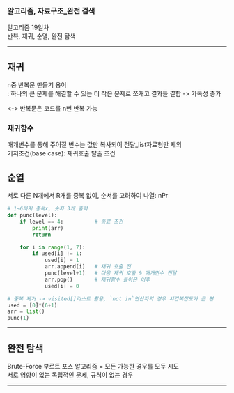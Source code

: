 ### 알고리즘, 자료구조_완전 검색
알고리즘 19일차  
반복, 재귀, 순열, 완전 탐색
***
## 재귀
n중 반복문 만들기 용이  
: 하나의 큰 문제를 해결할 수 있는 더 작은 문제로 쪼개고 결과들 결합 -> 가독성 증가

<-> 반복문은 코드를 n번 반복 가능

### 재귀함수
매개변수를 통해 주어질 변수는 값만 복사되어 전달_list자료형만 제외  
기저조건(base case): 재귀호출 탈출 조건

## 순열
서로 다른 N개에서 R개를 중복 없이, 순서를 고려하여 나열: nPr

```python
# 1~6까지 중복x, 숫자 3개 출력
def punc(level):
    if level == 4:          # 종료 조건
        print(arr)
        return

    for i in range(1, 7):
        if used[i] != 1:
            used[i] = 1
            arr.append(i)   # 재귀 호출 전
            punc(level+1)   # 다음 재귀 호출 & 매개변수 전달
            arr.pop()       # 재귀함수 돌아온 이후
            used[i] = 0

# 중복 제거 -> visited[]리스트 활용, `not in`연산자의 경우 시간복잡도가 큰 편
used = [0]*(6+1)
arr = list()
punc(1)
```
***
## 완전 탐색
Brute-Force 부르트 포스 알고리즘 = 모든 가능한 경우를 모두 시도  
서로 영향이 없는 독립적인 문제, 규칙이 없는 경우
***
